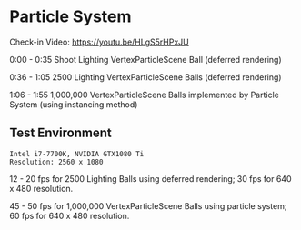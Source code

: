 # Particle System

Check-in Video: https://youtu.be/HLgS5rHPxJU

0:00 - 0:35 Shoot Lighting VertexParticleScene Ball (deferred rendering)

0:36 - 1:05 2500 Lighting VertexParticleScene Balls (deferred rendering)

1:06 - 1:55 1,000,000 VertexParticleScene Balls implemented by Particle System (using instancing method)

## Test Environment

    Intel i7-7700K, NVIDIA GTX1080 Ti
    Resolution: 2560 x 1080

12 - 20 fps for 2500 Lighting Balls using deferred rendering; 30 fps for 640 x 480 resolution.

45 - 50 fps for 1,000,000 VertexParticleScene Balls using particle system; 60 fps for 640 x 480 resolution.

